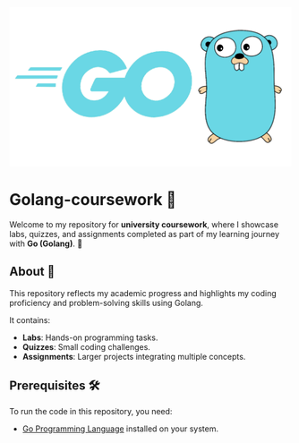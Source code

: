 ![Golang Logo](golang_logo.png)
# Golang-coursework 🚀

Welcome to my repository for **university coursework**, where I showcase labs, quizzes, and assignments completed as part of my learning journey with **Go (Golang)**. 🐹

## About 📘

This repository reflects my academic progress and highlights my coding proficiency and problem-solving skills using Golang.

It contains:
- **Labs**: Hands-on programming tasks.
- **Quizzes**: Small coding challenges.
- **Assignments**: Larger projects integrating multiple concepts.

## Prerequisites 🛠️

To run the code in this repository, you need:
- [Go Programming Language](https://golang.org/dl/) installed on your system.
